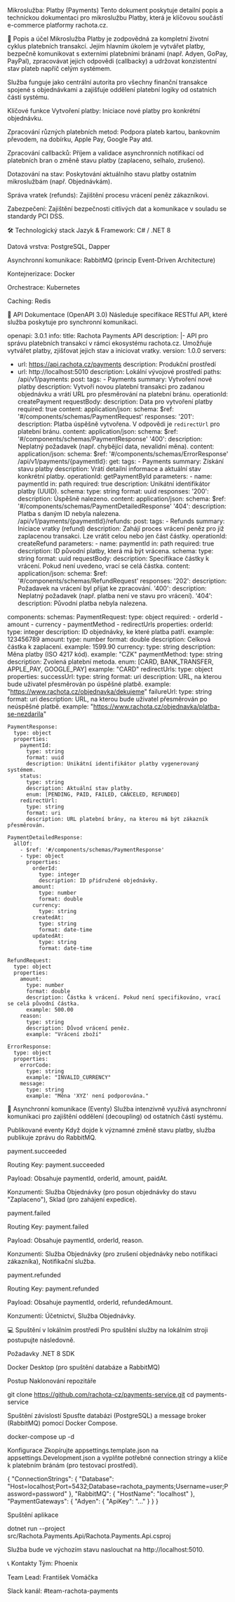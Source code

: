 Mikroslužba: Platby (Payments)
Tento dokument poskytuje detailní popis a technickou dokumentaci pro mikroslužbu Platby, která je klíčovou součástí e-commerce platformy rachota.cz.

🚀 Popis a účel
Mikroslužba Platby je zodpovědná za kompletní životní cyklus platebních transakcí. Jejím hlavním úkolem je vytvářet platby, bezpečně komunikovat s externími platebními bránami (např. Adyen, GoPay, PayPal), zpracovávat jejich odpovědi (callbacky) a udržovat konzistentní stav plateb napříč celým systémem.

Služba funguje jako centrální autorita pro všechny finanční transakce spojené s objednávkami a zajišťuje oddělení platební logiky od ostatních částí systému.

Klíčové funkce
Vytvoření platby: Iniciace nové platby pro konkrétní objednávku.

Zpracování různých platebních metod: Podpora plateb kartou, bankovním převodem, na dobírku, Apple Pay, Google Pay atd.

Zpracování callbacků: Příjem a validace asynchronních notifikací od platebních bran o změně stavu platby (zaplaceno, selhalo, zrušeno).

Dotazování na stav: Poskytování aktuálního stavu platby ostatním mikroslužbám (např. Objednávkám).

Správa vratek (refunds): Zajištění procesu vrácení peněz zákazníkovi.

Zabezpečení: Zajištění bezpečnosti citlivých dat a komunikace v souladu se standardy PCI DSS.

🛠️ Technologický stack
Jazyk & Framework: C# / .NET 8

Datová vrstva: PostgreSQL, Dapper

Asynchronní komunikace: RabbitMQ (princip Event-Driven Architecture)

Kontejnerizace: Docker

Orchestrace: Kubernetes

Caching: Redis

📖 API Dokumentace (OpenAPI 3.0)
Následuje specifikace RESTful API, které služba poskytuje pro synchronní komunikaci.

openapi: 3.0.1
info:
  title: Rachota Payments API
  description: |-
    API pro správu platebních transakcí v rámci ekosystému rachota.cz.
    Umožňuje vytvářet platby, zjišťovat jejich stav a iniciovat vratky.
  version: 1.0.0
servers:
  - url: https://api.rachota.cz/payments
    description: Produkční prostředí
  - url: http://localhost:5010
    description: Lokální vývojové prostředí
paths:
  /api/v1/payments:
    post:
      tags:
        - Payments
      summary: Vytvoření nové platby
      description: Vytvoří novou platební transakci pro zadanou objednávku a vrátí URL pro přesměrování na platební bránu.
      operationId: createPayment
      requestBody:
        description: Data pro vytvoření platby
        required: true
        content:
          application/json:
            schema:
              $ref: '#/components/schemas/PaymentRequest'
      responses:
        '201':
          description: Platba úspěšně vytvořena. V odpovědi je `redirectUrl` pro platební bránu.
          content:
            application/json:
              schema:
                $ref: '#/components/schemas/PaymentResponse'
        '400':
          description: Neplatný požadavek (např. chybějící data, nevalidní měna).
          content:
            application/json:
              schema:
                $ref: '#/components/schemas/ErrorResponse'
  /api/v1/payments/{paymentId}:
    get:
      tags:
        - Payments
      summary: Získání stavu platby
      description: Vrátí detailní informace a aktuální stav konkrétní platby.
      operationId: getPaymentById
      parameters:
        - name: paymentId
          in: path
          required: true
          description: Unikátní identifikátor platby (UUID).
          schema:
            type: string
            format: uuid
      responses:
        '200':
          description: Úspěšně nalezeno.
          content:
            application/json:
              schema:
                $ref: '#/components/schemas/PaymentDetailedResponse'
        '404':
          description: Platba s daným ID nebyla nalezena.
  /api/v1/payments/{paymentId}/refunds:
    post:
      tags:
        - Refunds
      summary: Iniciace vratky (refund)
      description: Zahájí proces vrácení peněz pro již zaplacenou transakci. Lze vrátit celou nebo jen část částky.
      operationId: createRefund
      parameters:
        - name: paymentId
          in: path
          required: true
          description: ID původní platby, která má být vrácena.
          schema:
            type: string
            format: uuid
      requestBody:
        description: Specifikace částky k vrácení. Pokud není uvedeno, vrací se celá částka.
        content:
          application/json:
            schema:
              $ref: '#/components/schemas/RefundRequest'
      responses:
        '202':
          description: Požadavek na vrácení byl přijat ke zpracování.
        '400':
          description: Neplatný požadavek (např. platba není ve stavu pro vrácení).
        '404':
          description: Původní platba nebyla nalezena.

components:
  schemas:
    PaymentRequest:
      type: object
      required:
        - orderId
        - amount
        - currency
        - paymentMethod
        - redirectUrls
      properties:
        orderId:
          type: integer
          description: ID objednávky, ke které platba patří.
          example: 123456789
        amount:
          type: number
          format: double
          description: Celková částka k zaplacení.
          example: 1599.90
        currency:
          type: string
          description: Měna platby (ISO 4217 kód).
          example: "CZK"
        paymentMethod:
          type: string
          description: Zvolená platební metoda.
          enum: [CARD, BANK_TRANSFER, APPLE_PAY, GOOGLE_PAY]
          example: "CARD"
        redirectUrls:
          type: object
          properties:
            successUrl:
              type: string
              format: uri
              description: URL, na kterou bude uživatel přesměrován po úspěšné platbě.
              example: "https://www.rachota.cz/objednavka/dekujeme"
            failureUrl:
              type: string
              format: uri
              description: URL, na kterou bude uživatel přesměrován po neúspěšné platbě.
              example: "https://www.rachota.cz/objednavka/platba-se-nezdarila"

    PaymentResponse:
      type: object
      properties:
        paymentId:
          type: string
          format: uuid
          description: Unikátní identifikátor platby vygenerovaný systémem.
        status:
          type: string
          description: Aktuální stav platby.
          enum: [PENDING, PAID, FAILED, CANCELED, REFUNDED]
        redirectUrl:
          type: string
          format: uri
          description: URL platební brány, na kterou má být zákazník přesměrován.

    PaymentDetailedResponse:
      allOf:
        - $ref: '#/components/schemas/PaymentResponse'
        - type: object
          properties:
            orderId:
              type: integer
              description: ID přidružené objednávky.
            amount:
              type: number
              format: double
            currency:
              type: string
            createdAt:
              type: string
              format: date-time
            updatedAt:
              type: string
              format: date-time

    RefundRequest:
      type: object
      properties:
        amount:
          type: number
          format: double
          description: Částka k vrácení. Pokud není specifikováno, vrací se celá původní částka.
          example: 500.00
        reason:
          type: string
          description: Důvod vrácení peněz.
          example: "Vrácení zboží"

    ErrorResponse:
      type: object
      properties:
        errorCode:
          type: string
          example: "INVALID_CURRENCY"
        message:
          type: string
          example: "Měna 'XYZ' není podporována."

📨 Asynchronní komunikace (Eventy)
Služba intenzivně využívá asynchronní komunikaci pro zajištění oddělení (decoupling) od ostatních částí systému.

Publikované eventy
Když dojde k významné změně stavu platby, služba publikuje zprávu do RabbitMQ.

payment.succeeded

Routing Key: payment.succeeded

Payload: Obsahuje paymentId, orderId, amount, paidAt.

Konzumenti: Služba Objednávky (pro posun objednávky do stavu "Zaplaceno"), Sklad (pro zahájení expedice).

payment.failed

Routing Key: payment.failed

Payload: Obsahuje paymentId, orderId, reason.

Konzumenti: Služba Objednávky (pro zrušení objednávky nebo notifikaci zákazníka), Notifikační služba.

payment.refunded

Routing Key: payment.refunded

Payload: Obsahuje paymentId, orderId, refundedAmount.

Konzumenti: Účetnictví, Služba Objednávky.

💻 Spuštění v lokálním prostředí
Pro spuštění služby na lokálním stroji postupujte následovně.

Požadavky
.NET 8 SDK

Docker Desktop (pro spuštění databáze a RabbitMQ)

Postup
Naklonování repozitáře

git clone https://github.com/rachota-cz/payments-service.git
cd payments-service

Spuštění závislostí
Spusťte databázi (PostgreSQL) a message broker (RabbitMQ) pomocí Docker Compose.

docker-compose up -d

Konfigurace
Zkopírujte appsettings.template.json na appsettings.Development.json a vyplňte potřebné connection stringy a klíče k platebním bránám (pro testovací prostředí).

{
  "ConnectionStrings": {
    "Database": "Host=localhost;Port=5432;Database=rachota_payments;Username=user;Password=password"
  },
  "RabbitMQ": {
    "HostName": "localhost"
  },
  "PaymentGateways": {
    "Adyen": {
      "ApiKey": "..."
    }
  }
}

Spuštění aplikace

dotnet run --project src/Rachota.Payments.Api/Rachota.Payments.Api.csproj

Služba bude ve výchozím stavu naslouchat na http://localhost:5010.

📞 Kontakty
Tým: Phoenix

Team Lead: František Vomáčka

Slack kanál: #team-rachota-payments
